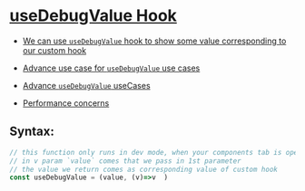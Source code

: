 # [useDebugValue Hook](https://youtu.be/pTF86K8JZBQ?si=kKpklMupRibuQGGu)

- [We can use `useDebugValue` hook to show some value corresponding to our custom hook](https://youtu.be/pTF86K8JZBQ?si=COdKV05ApXcSda97&t=27)

- [Advance use case for `useDebugValue` use cases](https://youtu.be/pTF86K8JZBQ?si=WBHT1Rhdgi_vz5YF&t=177)

- [Advance `useDebugValue` useCases](https://youtu.be/pTF86K8JZBQ?si=RY8g8iyldMOuWUDQ&t=177)

- [Performance concerns](https://youtu.be/pTF86K8JZBQ?si=1b2FkamxvAvD5VKz&t=307)

## Syntax:
```jsx
// this function only runs in dev mode, when your components tab is open
// in v param `value` comes that we pass in 1st parameter 
// the value we return comes as corresponding value of custom hook
const useDebugValue = (value, (v)=>v  )
```